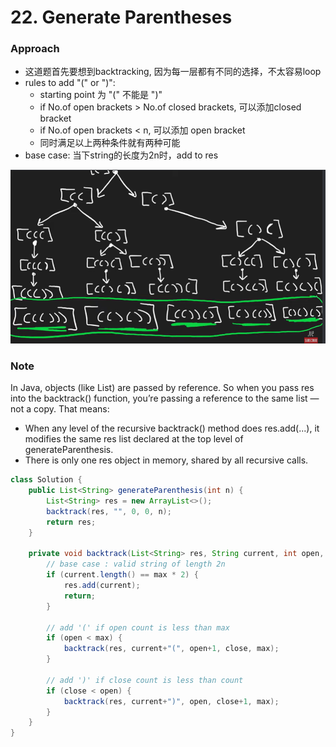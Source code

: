 # 22. Generate Parentheses

### Approach 
- 这道题首先要想到backtracking, 因为每一层都有不同的选择，不太容易loop
- rules to add "(" or ")":
    - starting point 为 "(" 不能是 ")"
    - if No.of open brackets > No.of closed brackets, 可以添加closed bracket
    - if No.of open brackets < n, 可以添加 open bracket
    - 同时满足以上两种条件就有两种可能
- base case: 当下string的长度为2n时，add to res

![alt text](image-9.png)

### Note
In Java, objects (like List<String>) are passed by reference. So when you pass res into the backtrack() function, you’re passing a reference to the same list — not a copy. That means:
- When any level of the recursive backtrack() method does res.add(...), it modifies the same res list declared at the top level of generateParenthesis.
- There is only one res object in memory, shared by all recursive calls.

```java
class Solution {
    public List<String> generateParenthesis(int n) {
        List<String> res = new ArrayList<>();
        backtrack(res, "", 0, 0, n);
        return res;
    }

    private void backtrack(List<String> res, String current, int open, int close, int max) {
        // base case : valid string of length 2n
        if (current.length() == max * 2) {
            res.add(current);
            return;
        }

        // add '(' if open count is less than max
        if (open < max) {
            backtrack(res, current+"(", open+1, close, max);
        }

        // add ')' if close count is less than count
        if (close < open) {
            backtrack(res, current+")", open, close+1, max);
        }
    }
}
```